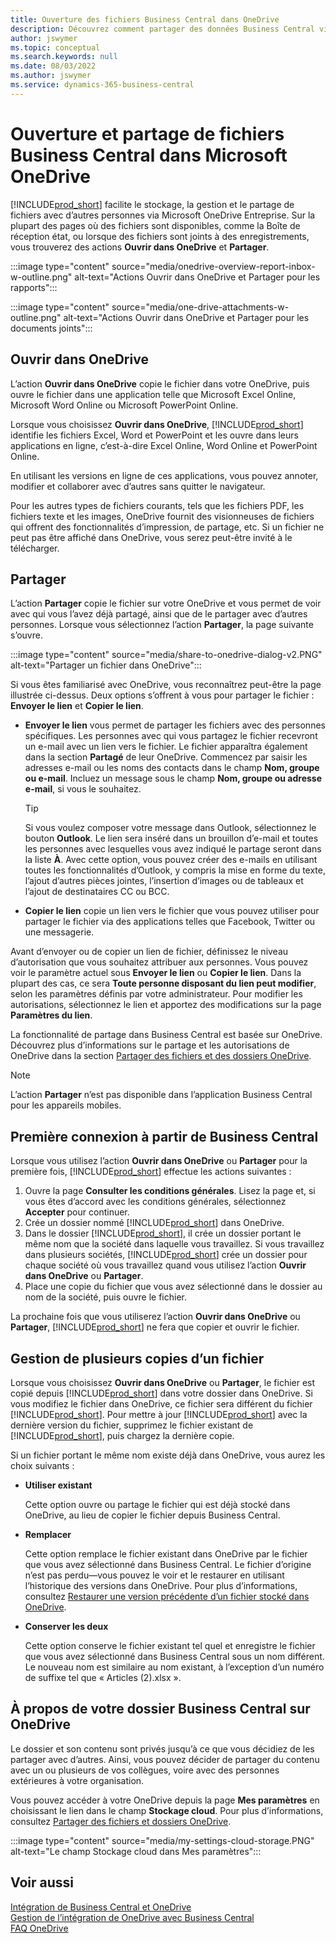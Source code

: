 ```yaml
---
title: Ouverture des fichiers Business Central dans OneDrive
description: Découvrez comment partager des données Business Central via OneDrive Entreprise.
author: jswymer
ms.topic: conceptual
ms.search.keywords: null
ms.date: 08/03/2022
ms.author: jswymer
ms.service: dynamics-365-business-central
---
```

# <a name="opening-and-sharing-business-central-files-in-microsoft-onedrive"></a>Ouverture et partage de fichiers Business Central dans Microsoft OneDrive

[!INCLUDE[prod_short](includes/prod_short.md)] facilite le stockage, la gestion et le partage de fichiers avec d’autres personnes via Microsoft OneDrive Entreprise. Sur la plupart des pages où des fichiers sont disponibles, comme la Boîte de réception état, ou lorsque des fichiers sont joints à des enregistrements, vous trouverez des actions **Ouvrir dans OneDrive** et **Partager**.


:::image type="content" source="media/onedrive-overview-report-inbox-w-outline.png" alt-text="Actions Ouvrir dans OneDrive et Partager pour les rapports":::


:::image type="content" source="media/one-drive-attachments-w-outline.png" alt-text="Actions Ouvrir dans OneDrive et Partager pour les documents joints":::


## <a name="open-in-onedrive"></a>Ouvrir dans OneDrive

L’action **Ouvrir dans OneDrive** copie le fichier dans votre OneDrive, puis ouvre le fichier dans une application telle que Microsoft Excel Online, Microsoft Word Online ou Microsoft PowerPoint Online. 

<!--## Working with different types of files-->

Lorsque vous choisissez **Ouvrir dans OneDrive**, [!INCLUDE[prod_short](includes/prod_short.md)] identifie les fichiers Excel, Word et PowerPoint et les ouvre dans leurs applications en ligne, c’est-à-dire Excel Online, Word Online et PowerPoint Online. 

En utilisant les versions en ligne de ces applications, vous pouvez annoter, modifier et collaborer avec d’autres sans quitter le navigateur.

Pour les autres types de fichiers courants, tels que les fichiers PDF, les fichiers texte et les images, OneDrive fournit des visionneuses de fichiers qui offrent des fonctionnalités d’impression, de partage, etc. Si un fichier ne peut pas être affiché dans OneDrive, vous serez peut-être invité à le télécharger.

## <a name="share"></a>Partager

L’action **Partager** copie le fichier sur votre OneDrive et vous permet de voir avec qui vous l’avez déjà partagé, ainsi que de le partager avec d’autres personnes. Lorsque vous sélectionnez l’action **Partager**, la page suivante s’ouvre.

:::image type="content" source="media/share-to-onedrive-dialog-v2.PNG" alt-text="Partager un fichier dans OneDrive":::

Si vous êtes familiarisé avec OneDrive, vous reconnaîtrez peut-être la page illustrée ci-dessus. Deux options s’offrent à vous pour partager le fichier : **Envoyer le lien** et **Copier le lien**.

- **Envoyer le lien** vous permet de partager les fichiers avec des personnes spécifiques. Les personnes avec qui vous partagez le fichier recevront un e-mail avec un lien vers le fichier. Le fichier apparaîtra également dans la section **Partagé** de leur OneDrive. Commencez par saisir les adresses e-mail ou les noms des contacts dans le champ **Nom, groupe ou e-mail**. Incluez un message sous le champ **Nom, groupe ou adresse e-mail**, si vous le souhaitez.

  > [!TIP]
  > Si vous voulez composer votre message dans Outlook, sélectionnez le bouton **Outlook**. Le lien sera inséré dans un brouillon d’e-mail et toutes les personnes avec lesquelles vous avez indiqué le partage seront dans la liste **À**. Avec cette option, vous pouvez créer des e-mails en utilisant toutes les fonctionnalités d’Outlook, y compris la mise en forme du texte, l’ajout d’autres pièces jointes, l’insertion d’images ou de tableaux et l’ajout de destinataires CC ou BCC.

- **Copier le lien** copie un lien vers le fichier que vous pouvez utiliser pour partager le fichier via des applications telles que Facebook, Twitter ou une messagerie. 

Avant d’envoyer ou de copier un lien de fichier, définissez le niveau d’autorisation que vous souhaitez attribuer aux personnes. Vous pouvez voir le paramètre actuel sous **Envoyer le lien** ou **Copier le lien**. Dans la plupart des cas, ce sera **Toute personne disposant du lien peut modifier**, selon les paramètres définis par votre administrateur. Pour modifier les autorisations, sélectionnez le lien et apportez des modifications sur la page **Paramètres du lien**.

La fonctionnalité de partage dans Business Central est basée sur OneDrive. Découvrez plus d’informations sur le partage et les autorisations de OneDrive dans la section [Partager des fichiers et des dossiers OneDrive](https://support.microsoft.com/en-us/office/share-onedrive-files-and-folders-9fcc2f7d-de0c-4cec-93b0-a82024800c07).

> [!NOTE]
> L’action **Partager** n’est pas disponible dans l’application Business Central pour les appareils mobiles.

## <a name="first-time-sign-in-from-business-central"></a>Première connexion à partir de Business Central

Lorsque vous utilisez l’action **Ouvrir dans OneDrive** ou **Partager** pour la première fois, [!INCLUDE[prod_short](includes/prod_short.md)] effectue les actions suivantes :

1. Ouvre la page **Consulter les conditions générales**. Lisez la page et, si vous êtes d’accord avec les conditions générales, sélectionnez **Accepter** pour continuer.
2. Crée un dossier nommé [!INCLUDE[prod_short](includes/prod_short.md)] dans OneDrive. 
3. Dans le dossier [!INCLUDE[prod_short](includes/prod_short.md)], il crée un dossier portant le même nom que la société dans laquelle vous travaillez. Si vous travaillez dans plusieurs sociétés, [!INCLUDE[prod_short](includes/prod_short.md)] crée un dossier pour chaque société où vous travaillez quand vous utilisez l’action **Ouvrir dans OneDrive** ou **Partager**. 
4. Place une copie du fichier que vous avez sélectionné dans le dossier au nom de la société, puis ouvre le fichier. 

La prochaine fois que vous utiliserez l’action **Ouvrir dans OneDrive** ou **Partager**, [!INCLUDE[prod_short](includes/prod_short.md)] ne fera que copier et ouvrir le fichier. 

## <a name="managing-multiple-copies-of-a-file"></a>Gestion de plusieurs copies d’un fichier

Lorsque vous choisissez **Ouvrir dans OneDrive** ou **Partager**, le fichier est copié depuis [!INCLUDE[prod_short](includes/prod_short.md)] dans votre dossier dans OneDrive. Si vous modifiez le fichier dans OneDrive, ce fichier sera différent du fichier [!INCLUDE[prod_short](includes/prod_short.md)]. Pour mettre à jour [!INCLUDE[prod_short](includes/prod_short.md)] avec la dernière version du fichier, supprimez le fichier existant de [!INCLUDE[prod_short](includes/prod_short.md)], puis chargez la dernière copie.

Si un fichier portant le même nom existe déjà dans OneDrive, vous aurez les choix suivants :

- **Utiliser existant**

  Cette option ouvre ou partage le fichier qui est déjà stocké dans OneDrive, au lieu de copier le fichier depuis Business Central.
  
- **Remplacer**
  
  Cette option remplace le fichier existant dans OneDrive par le fichier que vous avez sélectionné dans Business Central. Le fichier d’origine n’est pas perdu&mdash;vous pouvez le voir et le restaurer en utilisant l’historique des versions dans OneDrive. Pour plus d’informations, consultez [Restaurer une version précédente d’un fichier stocké dans OneDrive](https://support.microsoft.com/office/restore-a-previous-version-of-a-file-stored-in-onedrive-159cad6d-d76e-4981-88ef-de6e96c93893).

- **Conserver les deux**

  Cette option conserve le fichier existant tel quel et enregistre le fichier que vous avez sélectionné dans Business Central sous un nom différent. Le nouveau nom est similaire au nom existant, à l’exception d’un numéro de suffixe tel que « Articles (2).xlsx ».

## <a name="about-your-business-central-folder-on-onedrive"></a>À propos de votre dossier Business Central sur OneDrive

Le dossier et son contenu sont privés jusqu’à ce que vous décidiez de les partager avec d’autres. Ainsi, vous pouvez décider de partager du contenu avec un ou plusieurs de vos collègues, voire avec des personnes extérieures à votre organisation. 

Vous pouvez accéder à votre OneDrive depuis la page **Mes paramètres** en choisissant le lien dans le champ **Stockage cloud**. Pour plus d’informations, consultez [Partager des fichiers et dossiers OneDrive](https://support.microsoft.com/en-us/office/share-onedrive-files-and-folders-9fcc2f7d-de0c-4cec-93b0-a82024800c07).

:::image type="content" source="media/my-settings-cloud-storage.PNG" alt-text="Le champ Stockage cloud dans Mes paramètres":::

<!--## Extending the Connection to OneDrive
You can create an extension and connect it to... For more information, see...-->

## <a name="see-also"></a>Voir aussi

[Intégration de Business Central et OneDrive](across-onedrive-overview.md)  
[Gestion de l’intégration de OneDrive avec Business Central](admin-onedrive-integration.md)  
[FAQ OneDrive](admin-onedrive-faq.md)
